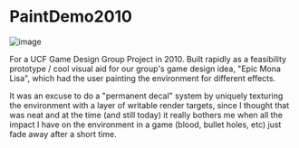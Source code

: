 # PaintDemo2010

![image](https://github.com/user-attachments/assets/2da9242f-a0ec-41ff-84be-0df10a4a649c)

For a UCF Game Design Group Project in 2010.
Built rapidly as a feasibility prototype / cool visual aid for our group's game design idea, "Epic Mona Lisa", which had the user painting the environment for different effects.

It was an excuse to do a "permanent decal" system by uniquely texturing the environment with a layer of writable render targets, since I thought that was neat and at the time (and still today) it really bothers me when all the impact I have on the environment in a game (blood, bullet holes, etc) just fade away after a short time.
